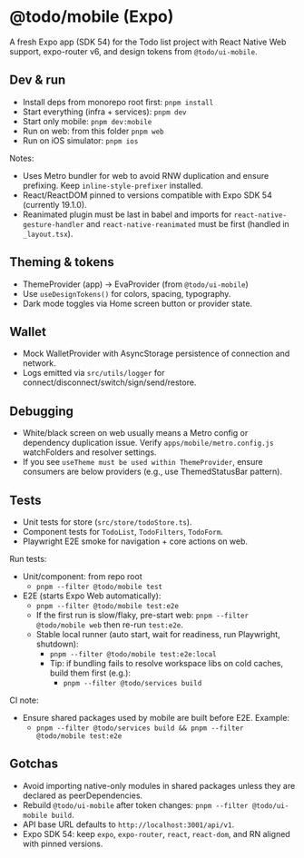 # @todo/mobile (Expo)

A fresh Expo app (SDK 54) for the Todo list project with React Native Web support, expo-router v6, and design tokens from `@todo/ui-mobile`.

## Dev & run

- Install deps from monorepo root first: `pnpm install`
- Start everything (infra + services): `pnpm dev`
- Start only mobile: `pnpm dev:mobile`
- Run on web: from this folder `pnpm web`
- Run on iOS simulator: `pnpm ios`

Notes:

- Uses Metro bundler for web to avoid RNW duplication and ensure prefixing. Keep `inline-style-prefixer` installed.
- React/ReactDOM pinned to versions compatible with Expo SDK 54 (currently 19.1.0).
- Reanimated plugin must be last in babel and imports for `react-native-gesture-handler` and `react-native-reanimated` must be first (handled in `_layout.tsx`).

## Theming & tokens

- ThemeProvider (app) → EvaProvider (from `@todo/ui-mobile`)
- Use `useDesignTokens()` for colors, spacing, typography.
- Dark mode toggles via Home screen button or provider state.

## Wallet

- Mock WalletProvider with AsyncStorage persistence of connection and network.
- Logs emitted via `src/utils/logger` for connect/disconnect/switch/sign/send/restore.

## Debugging

- White/black screen on web usually means a Metro config or dependency duplication issue. Verify `apps/mobile/metro.config.js` watchFolders and resolver settings.
- If you see `useTheme must be used within ThemeProvider`, ensure consumers are below providers (e.g., use ThemedStatusBar pattern).

## Tests

- Unit tests for store (`src/store/todoStore.ts`).
- Component tests for `TodoList`, `TodoFilters`, `TodoForm`.
- Playwright E2E smoke for navigation + core actions on web.

Run tests:

- Unit/component: from repo root
  - `pnpm --filter @todo/mobile test`
- E2E (starts Expo Web automatically):
  - `pnpm --filter @todo/mobile test:e2e`
  - If the first run is slow/flaky, pre-start web: `pnpm --filter @todo/mobile web` then re-run `test:e2e`.
  - Stable local runner (auto start, wait for readiness, run Playwright, shutdown):
    - `pnpm --filter @todo/mobile test:e2e:local`
    - Tip: if bundling fails to resolve workspace libs on cold caches, build them first (e.g.):
      - `pnpm --filter @todo/services build`

CI note:

- Ensure shared packages used by mobile are built before E2E. Example:
  - `pnpm --filter @todo/services build && pnpm --filter @todo/mobile test:e2e`

## Gotchas

- Avoid importing native-only modules in shared packages unless they are declared as peerDependencies.
- Rebuild `@todo/ui-mobile` after token changes: `pnpm --filter @todo/ui-mobile build`.
- API base URL defaults to `http://localhost:3001/api/v1`.
- Expo SDK 54: keep `expo`, `expo-router`, `react`, `react-dom`, and RN aligned with pinned versions.
